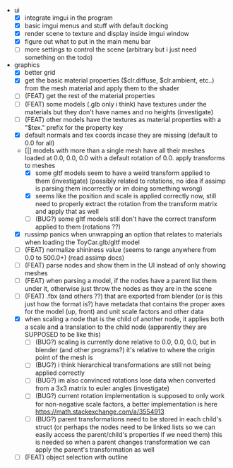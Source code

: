 - ui
    - [x] integrate imgui in the program
    - [x] basic imgui menus and stuff with default docking
    - [x] render scene to texture and display inside imgui window
    - [x] figure out what to put in the main menu bar
    - [ ] more settings to control the scene (arbitrary but i just need something on the todo)

- graphics
    - [x] better grid
    - [x] get the basic material properties ($clr.diffuse, $clr.ambient, etc..) from the mesh material and apply them to the shader
    - [ ] (FEAT) get the rest of the material properties
    - [ ] (FEAT) some models (.glb only i think) have textures under the materials but they don't have names and no heights (investigate)
    - [ ] (FEAT) other models have the textures as material properties with a "$tex." prefix for the property key
    - [x] default normals and tex coords incase they are missing (default to 0.0 for all)
    - [|] models with more than a single mesh have all their meshes loaded at 0.0, 0.0, 0.0 with a default rotation of 0.0. apply transforms to meshes
        - [x] some gltf models seem to have a weird transform applied to them (investigate) (possibly related to rotations, no idea if assimp is parsing them incorrectly or im doing something wrong)
        - [x] seems like the position and scale is applied correctly now, still need to properly extract the rotation from the transform matrix and apply that as well
        - [ ] (BUG?) some gltf models still don't have the correct transform applied to them (rotations ??)
    - [x] russimp panics when unwrapping an option that relates to materials when loading the ToyCar.glb/gltf model
    - [ ] (FEAT) normalize shininess value (seems to range anywhere from 0.0 to 500.0+) (read assimp docs)
    - [ ] (FEAT) parse nodes and show them in the UI instead of only showing meshes
    - [ ] (FEAT) when parsing a model, if the nodes have a parent list them under it, otherwise just throw the nodes as they are in the scene
    - [ ] (FEAT) .fbx (and others ??) that are exported from blender (or is this just how the format is?) have metadata that contains the proper axes for the model (up, front) and unit scale factors and other data
    - [x] when scaling a node that is the child of another node, it applies both a scale and a translation to the child node (apparently they are SUPPOSED to be like this)
        - [ ] (BUG?) scaling is currently done relative to 0.0, 0.0, 0.0, but in blender (and other programs?) it's relative to where the origin point of the mesh is
        - [ ] (BUG?) i think hierarchical transformations are still not being applied correctly
        - [ ] (BUG?) im also convinced rotations lose data when converted from a 3x3 matrix to euler angles (investigate)
        - [ ] (BUG?) current rotation implementation is supposed to only work for non-negative scale factors, a better implementation is here https://math.stackexchange.com/a/3554913
        - [ ] (BUG?) parent transformations need to be stored in each child's struct (or perhaps the nodes need to be linked lists so we can easily access the parent/child's properties if we need them) this is needed so when a parent changes transformation we can apply the parent's transformation as well
    - [ ] (FEAT) object selection with outline
